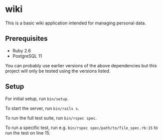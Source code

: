# wiki

This is a basic wiki application intended for managing personal data.

## Prerequisites

- Ruby 2.6
- PostgreSQL 11

You can probably use earlier versions of the above dependencies but this project will only be tested using the versions listed.

## Setup

For initial setup, run `bin/setup`.

To start the server, run `bin/rails s`.

To run the full test suite, run `bin/rspec spec`.

To run a specific test, run e.g. `bin/rspec spec/path/to/file_spec.rb:15` to run the test on line 15.
